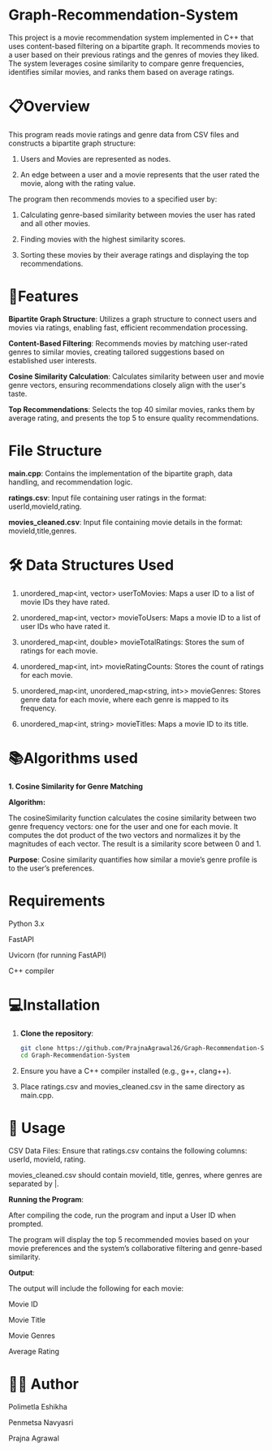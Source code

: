 # Graph-Recommendation-System
This project is a movie recommendation system implemented in C++ that uses content-based filtering on a bipartite graph. It recommends movies to a user based on their previous ratings and the genres of movies they liked. The system leverages cosine similarity to compare genre frequencies, identifies similar movies, and ranks them based on average ratings.

# 📋Overview

This program reads movie ratings and genre data from CSV files and constructs a bipartite graph structure:

1. Users and Movies are represented as nodes.
   
2. An edge between a user and a movie represents that the user rated the movie, along with the rating value.
   
The program then recommends movies to a specified user by:

1. Calculating genre-based similarity between movies the user has rated and all other movies.

2. Finding movies with the highest similarity scores.
   
3. Sorting these movies by their average ratings and displaying the top recommendations.

# 🚀Features

**Bipartite Graph Structure**: Utilizes a graph structure to connect users and movies via ratings, enabling fast, efficient recommendation processing.

**Content-Based Filtering**: Recommends movies by matching user-rated genres to similar movies, creating tailored suggestions based on established user interests.

**Cosine Similarity Calculation**: Calculates similarity between user and movie genre vectors, ensuring recommendations closely align with the user's taste.

**Top Recommendations**: Selects the top 40 similar movies, ranks them by average rating, and presents the top 5 to ensure quality recommendations.

# File Structure
**main.cpp**: Contains the implementation of the bipartite graph, data handling, and recommendation logic.

**ratings.csv**: Input file containing user ratings in the format: userId,movieId,rating.

**movies_cleaned.csv**: Input file containing movie details in the format: movieId,title,genres.

# 🛠️ Data Structures Used
1. unordered_map<int, vector<int>> userToMovies: Maps a user ID to a list of movie IDs they have rated.
   
2. unordered_map<int, vector<int>> movieToUsers: Maps a movie ID to a list of user IDs who have rated it.
   
3. unordered_map<int, double> movieTotalRatings: Stores the sum of ratings for each movie.
   
4. unordered_map<int, int> movieRatingCounts: Stores the count of ratings for each movie.
   
5. unordered_map<int, unordered_map<string, int>> movieGenres: Stores genre data for each movie, where each genre is mapped to its frequency.
   
6. unordered_map<int, string> movieTitles: Maps a movie ID to its title.

# 📚Algorithms used
**1. Cosine Similarity for Genre Matching**

**Algorithm:**

The cosineSimilarity function calculates the cosine similarity between two genre frequency vectors: one for the user and one for each movie.
It computes the dot product of the two vectors and normalizes it by the magnitudes of each vector.
The result is a similarity score between 0 and 1.

**Purpose**: Cosine similarity quantifies how similar a movie’s genre profile is to the user’s preferences.

# Requirements
Python 3.x

FastAPI

Uvicorn (for running FastAPI)

C++ compiler

# 💻Installation

1. **Clone the repository**:
   ```bash
   git clone https://github.com/PrajnaAgrawal26/Graph-Recommendation-System.git
   cd Graph-Recommendation-System
   
2. Ensure you have a C++ compiler installed (e.g., g++, clang++).
   
3. Place ratings.csv and movies_cleaned.csv in the same directory as main.cpp.


# 🧩 Usage

CSV Data Files:
Ensure that ratings.csv contains the following columns: userId, movieId, rating.

movies_cleaned.csv should contain movieId, title, genres, where genres are separated by |.

**Running the Program**:

After compiling the code, run the program and input a User ID when prompted.

The program will display the top 5 recommended movies based on your movie preferences and the system’s collaborative filtering and genre-based similarity.

**Output**:

The output will include the following for each movie:

Movie ID

Movie Title

Movie Genres

Average Rating

# 👨‍💻 Author

Polimetla Eshikha

Penmetsa Navyasri 

Prajna Agrawal




   
